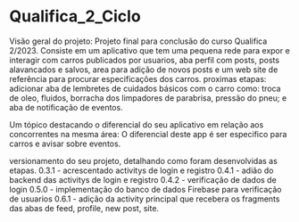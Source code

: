 # Qualifica_2_Ciclo

  Visão geral do projeto:
  Projeto final para conclusão do curso Qualifica 2/2023. 
  Consiste em um aplicativo que tem uma pequena rede para expor e interagir com carros publicados por usuarios, aba perfil com posts, posts alavancados e salvos, area para 
  adição de novos posts e um web site de referência para procurar especificações dos carros.
    proximas etapas: adicionar aba de lembretes de cuidados básicos com o carro como: troca de oleo, fluidos, borracha dos limpadores de parabrisa, pressão do pneu; 
    e aba de notificação de eventos.

  Um tópico destacando o diferencial do seu aplicativo em relação aos concorrentes na mesma área:
  O diferencial deste app é ser especifico para carros e avisar sobre eventos. 

  versionamento do seu projeto, detalhando como foram desenvolvidas as etapas.
    0.3.1 - acrescentado activitys de login e registro
    0.4.1 - adião do backend das activitys de login e registro
    0.4.2 - verificação de dados de login
    0.5.0 - implementação do banco de dados Firebase para verificação de usuarios
    0.6.1 - adição da activity principal que recebera os fragments das abas de feed, profile, new post, site.

  